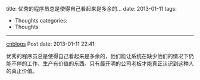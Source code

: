 title: 优秀的程序员总是使得自己看起来是多余的...
date: 2013-01-11
tags:
  - Thoughts
categories:
  - Thoughts
---

[cnblogs](http://www.cnblogs.com/pcy0/archive/2013/01/11/2857145.html) Post date: 2013-01-11 22:41

优秀的程序员总是使得自己看起来是多余的，他们能让系统在缺少他们的情况下仍能不停的工作、生产有价值的东西。只有最开明的公司老板才能真正认识到这种人的真正价值。
